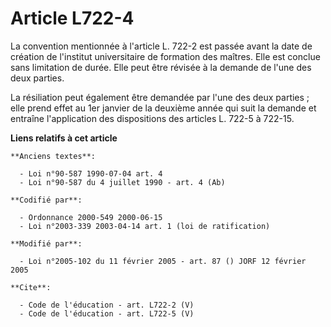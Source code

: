 # Article L722-4

La convention mentionnée à l'article L. 722-2 est passée avant la date de création de l'institut universitaire de formation
des maîtres. Elle est conclue sans limitation de durée. Elle peut être révisée à la demande de l'une des deux parties. 

La résiliation peut également être demandée par l'une des deux parties ; elle prend effet au 1er janvier de la deuxième année
qui suit la demande et entraîne l'application des dispositions des articles L. 722-5 à 722-15.

**Liens relatifs à cet article**

	**Anciens textes**:

	  - Loi n°90-587 1990-07-04 art. 4
	  - Loi n°90-587 du 4 juillet 1990 - art. 4 (Ab)

	**Codifié par**:

	  - Ordonnance 2000-549 2000-06-15
	  - Loi n°2003-339 2003-04-14 art. 1 (loi de ratification)

	**Modifié par**:

	  - Loi n°2005-102 du 11 février 2005 - art. 87 () JORF 12 février 2005

	**Cite**:

	  - Code de l'éducation - art. L722-2 (V)
	  - Code de l'éducation - art. L722-5 (V)

